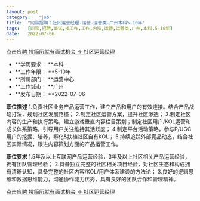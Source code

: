```yaml
---
layout:	post
category:	"job"
title:	"网易招聘：社区运营经理-运营-运营类-广州本科5-10年"
tags:	[网易,招聘,面试,找工作,工作,内推,运营,运营类,广州,本科,5-10年]
date:	2022-07-06
---
```


[点击应聘 投简历就有面试机会 -> 社区运营经理](http://mobile.bole.netease.com/bole/boleDetail?id=26758&employeeId=346f03c3cda5f04c&key=all)



- **学历要求： **本科
- **工作年限： **5-10年
- **所属部门： **运营中心
- **工作城市： **广州
- **发布日期： **2022-07-06



**职位描述**
1.负责社区业务产品运营工作，建立产品和用户的有效连接。结合产品战略打法，规划社区发展路径；
2.制定社区运营方案，提升社区渗透；
3.制定社区内容的生产和执行策略，建立游戏垂直内容栏目策划；制定社区用户/KOL运营和成长体系策略，引导用户关注维持其活跃度；
4.制定平台活动策略，参与P/UGC用户的挖掘、培养，孵化&amp;扶植社区自有KOL；
5.持续追踪外部竞品动态，结合社区实际情况，跟进内容策划方面的产品运营工作。




**职位要求**
1.5年及以上互联网产品运营经验，3年及以上社区相关产品运营经验，拥有团队管理经验；
2.具备独立完整的社区相关项目经验，对社区生态和构成拥有清晰认知，具备完整的社区内容/KOL/用户体系建设的方法论；
3.良好的逻辑思维和数据思维能力，沟通协作能力优秀，具有良好的团队合作和管理精神。



[点击应聘 投简历就有面试机会 -> 社区运营经理](http://mobile.bole.netease.com/bole/boleDetail?id=26758&employeeId=346f03c3cda5f04c&key=all)